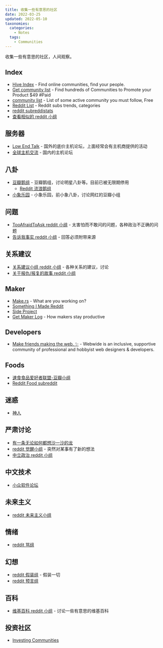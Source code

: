 ```yaml
---
title: 收集一些有意思的社区
date: 2022-03-25
updated: 2022-05-10
taxonomies:
  categories:
    - Notes
  tags:
    - Communities
---
```


收集一些有意思的社区，人间观察。

<!-- more -->

## Index

- [Hive Index](https://thehiveindex.com/) - Find online communities, find your people.
- [Get community list](https://getcommunitylist.com/) - Find hundreds of Communities to Promote your Product $49 #Paid
- [community list](https://www.notion.so/Community-908921f2f6584ae990bea68b048b8ea9) - List of some active community you must follow, Free
- [Reddit List](http://redditlist.com/sfw) - Reddit subs trends, categories
- [reddit subreddistats](https://subredditstats.com/)
- [查看相似的 reddit 小组](https://anvaka.github.io/redsim/)

## 服务器

- [Low End Talk](https://lowendtalk.com/) - 国外的底价主机论坛，上面经常会有主机商提供的活动
- [全球主机交流](https://hostloc.com/) - 国内的主机论坛

## 八卦

- [豆瓣鹅组](https://www.douban.com/group/blabla/) - 豆瓣鹅组，讨论明星八卦等。目前已被无限期停用
  - [Reddit 流浪鹅组](https://www.reddit.com/r/DoubanGoosegroup/)
- [小象乐园](https://www.douban.com/group/613560/) - 小象乐园，前小象八卦，讨论网红的豆瓣小组

## 问题

- [TooAfraidToAsk reddit 小组](https://www.reddit.com/r/TooAfraidToAsk/) - 太害怕而不敢问的问题，各种政治不正确的问题
- [告诉我事实 reddit 小组](https://www.reddit.com/r/TellMeAFact) - 回答必须附带来源

## 关系建议

- [关系建议小组 reddit 小组](https://www.reddit.com/r/relationshipadvice/) - 各种关系的建议，讨论
- [关于报仇/报复的故事 reddit 小组](https://old.reddit.com/r/ProRevenge)

## Maker

- [Make.rs](https://make.rs/) - What are you working on?
- [Something I Made Reddit](https://www.reddit.com/r/somethingimade/)
- [Side Project](https://www.reddit.com/r/SideProject)
- [Get Maker Log](https://getmakerlog.com/) - How makers stay productive

## Developers

- [Make friends making the web. ✨](https://webwide.chat/) - Webwide is an inclusive, supportive community of professional and hobbyist web designers & developers.

## Foods

- [速食食品爱好者联盟-豆瓣小组](https://www.douban.com/group/682274/)
- [Reddit Food subreddit](https://www.reddit.com/r/food/)

## 迷惑

- [神人](https://www.reddit.com/r/nextfuckinglevel/)

## 严肃讨论

- [有一条无论如何都想沙一沙的龙](https://www.douban.com/group/make-it-clear/)
- [reddit 觉醒小组](https://old.reddit.com/r/awakened/) - 突然对某事有了新的想法
- [中立政治 reddit 小组](https://old.reddit.com/r/NeutralPolitics/)

## 中文技术

- [小众软件论坛](https://meta.appinn.net/)

## 未来主义

- [reddit 未来主义小组](https://old.reddit.com/r/Futurology)

## 情绪

- [reddit 骂组](https://old.reddit.com/r/rant/)

## 幻想

- [reddit 假装组](https://old.reddit.com/r/ScenesFromAHat/top/) - 假装一切
- [reddit 预言组](https://old.reddit.com/r/MarkMyWords/top/?sort=top)

## 百科

- [维基百科 reddit 小组](https://old.reddit.com/r/wikipedia/) - 讨论一些有意思的维基百科

## 投资社区

- [Investing Communities](https://thehiveindex.com/topics/investing/)
